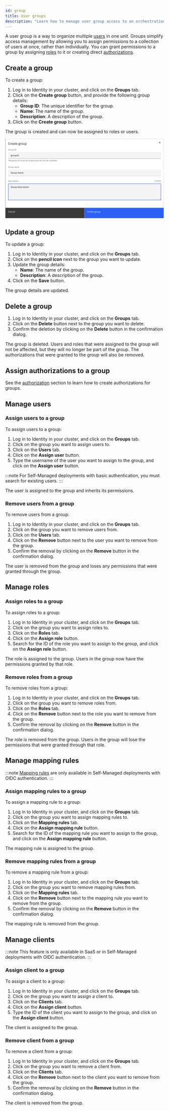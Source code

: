 ```yaml
---
id: group
title: User groups
description: "Learn how to manage user group access to an orchestration cluster."
---
```


A user group is a way to organize multiple [users](user.md) in one unit. Groups simplify access management by allowing you to assign permissions to a collection of users at once, rather than individually. You can grant permissions to a group by assigning [roles](role.md) to it or creating direct [authorizations](authorization.md).

## Create a group

To create a group:

1. Log in to Identity in your cluster, and click on the **Groups** tab.
2. Click on the **Create group** button, and provide the following group details:
   - **Group ID**: The unique identifier for the group.
   - **Name**: The name of the group.
   - **Description**: A description of the group.
3. Click on the **Create group** button.

The group is created and can now be assigned to roles or users.

![identity-create-group-tab](./img/create-group-tab.png)

## Update a group

To update a group:

1. Log in to Identity in your cluster, and click on the **Groups** tab.
2. Click on the **pencil icon** next to the group you want to update.
3. Update the group details:
   - **Name**: The name of the group.
   - **Description**: A description of the group.
4. Click on the **Save** button.

The group details are updated.

## Delete a group

1. Log in to Identity in your cluster, and click on the **Groups** tab.
2. Click on the **Delete** button next to the group you want to delete.
3. Confirm the deletion by clicking on the **Delete** button in the confirmation dialog.

The group is deleted. Users and roles that were assigned to the group will not be affected, but they will no longer be part of the group. The authorizations that were granted to the group will also be removed.

## Assign authorizations to a group

See the [authorization](./authorization.md) section to learn how to create authorizations for groups.

## Manage users

### Assign users to a group

To assign users to a group:

1. Log in to Identity in your cluster, and click on the **Groups** tab.
2. Click on the group you want to assign users to.
3. Click on the **Users** tab.
4. Click on the **Assign user** button.
5. Type the username of the user you want to assign to the group, and click on the **Assign user** button.

:::note
For Self-Managed deployments with basic authentication, you must search for existing users.
:::

The user is assigned to the group and inherits its permissions.

### Remove users from a group

To remove users from a group:

1. Log in to Identity in your cluster, and click on the **Groups** tab.
2. Click on the group you want to remove users from.
3. Click on the **Users** tab.
4. Click on the **Remove** button next to the user you want to remove from the group.
5. Confirm the removal by clicking on the **Remove** button in the confirmation dialog.

The user is removed from the group and loses any permissions that were granted through the group.

## Manage roles

### Assign roles to a group

To assign roles to a group:

1. Log in to Identity in your cluster, and click on the **Groups** tab.
2. Click on the group you want to assign roles to.
3. Click on the **Roles** tab.
4. Click on the **Assign role** button.
5. Search for the ID of the role you want to assign to the group, and click on the **Assign role** button.

The role is assigned to the group. Users in the group now have the permissions granted by that role.

### Remove roles from a group

To remove roles from a group:

1. Log in to Identity in your cluster, and click on the **Groups** tab.
2. Click on the group you want to remove roles from.
3. Click on the **Roles** tab.
4. Click on the **Remove** button next to the role you want to remove from the group.
5. Confirm the removal by clicking on the **Remove** button in the confirmation dialog.

The role is removed from the group. Users in the group will lose the permissions that were granted through that role.

## Manage mapping rules

:::note
[Mapping rules](/self-managed/concepts/mapping-rules.md) are only available in Self-Managed deployments with OIDC authentication.
:::

### Assign mapping rules to a group

To assign a mapping rule to a group:

1. Log in to Identity in your cluster, and click on the **Groups** tab.
2. Click on the group you want to assign mapping rules to.
3. Click on the **Mapping rules** tab.
4. Click on the **Assign mapping rule** button.
5. Search for the ID of the mapping rule you want to assign to the group, and click on the **Assign mapping rule** button.

The mapping rule is assigned to the group.

### Remove mapping rules from a group

To remove a mapping rule from a group:

1. Log in to Identity in your cluster, and click on the **Groups** tab.
2. Click on the group you want to remove mapping rules from.
3. Click on the **Mapping rules** tab.
4. Click on the **Remove** button next to the mapping rule you want to remove from the group.
5. Confirm the removal by clicking on the **Remove** button in the confirmation dialog.

The mapping rule is removed from the group.

## Manage clients

:::note
This feature is only available in SaaS or in Self-Managed deployments with OIDC authentication.
:::

### Assign client to a group

To assign a client to a group:

1. Log in to Identity in your cluster, and click on the **Groups** tab.
2. Click on the group you want to assign a client to.
3. Click on the **Clients** tab.
4. Click on the **Assign client** button.
5. Type the ID of the client you want to assign to the group, and click on the **Assign client** button.

The client is assigned to the group.

### Remove client from a group

To remove a client from a group:

1. Log in to Identity in your cluster, and click on the **Groups** tab.
2. Click on the group you want to remove a client from.
3. Click on the **Clients** tab.
4. Click on the **Remove** button next to the client you want to remove from the group.
5. Confirm the removal by clicking on the **Remove** button in the confirmation dialog.

The client is removed from the group.
